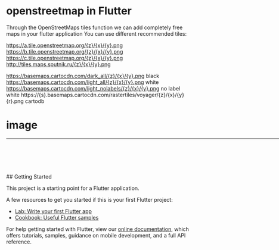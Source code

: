 # openstreetmap in Flutter

 Through the OpenStreetMaps tiles function we can add completely free maps in your flutter application
You can use different recommended tiles:

https://a.tile.openstreetmap.org/{z}/{x}/{y}.png
https://b.tile.openstreetmap.org/{z}/{x}/{y}.png
https://c.tile.openstreetmap.org/{z}/{x}/{y}.png
http://tiles.maps.sputnik.ru/{z}/{x}/{y}.png

https://basemaps.cartocdn.com/dark_all/{z}/{x}/{y}.png         black
https://basemaps.cartocdn.com/light_all/{z}/{x}/{y}.png         white
https://basemaps.cartocdn.com/light_nolabels/{z}/{x}/{y}.png         no label white
https://{s}.basemaps.cartocdn.com/rastertiles/voyager/{z}/{x}/{y}{r}.png    cartodb


# image
 <table style="height: 78px; width: 925px;">
<tbody>
<tr style="height: 715px;">
<td style="width: 37px; height: 715px;">
<p><img src="https://raw.githubusercontent.com/edwinmacalopu/OpenStreetMap-flutter/master/Screenshot_20190913-152916.jpg" alt="" width="300" /><a href="https://a.tile.openstreetmap.org/%7Bz%7D/%7Bx%7D/%7By%7D.png" rel="nofollow">https://a.tile.openstreetmap.org/{z}/{x}/{y}.png</a></p>
</td>
<td style="width: 343px; height: 715px;">
<p>&nbsp;<img src="https://raw.githubusercontent.com/edwinmacalopu/OpenStreetMap-flutter/master/black.jpg" alt="" width="300" /></p>
<p><a href="https://basemaps.cartocdn.com/dark_all/{z}/{x}/{y}.png">https://basemaps.cartocdn.com/dark_all/{z}/{x}/{y}.png</a></p>
<p>&nbsp;</p>
</td>
</tr>
<tr style="height: 18px;">
<td style="width: 37px; height: 18px;">
<p>&nbsp;<img src="https://raw.githubusercontent.com/edwinmacalopu/OpenStreetMap-flutter/master/cartodb.jpg" alt="" width="300" /></p>
<p>https://basemaps.cartocdn.com/rastertiles/voyager/{z}/{x}/{y}.png</p>
</td>
<td style="width: 343px; height: 18px;">
<p>&nbsp;<img src="https://raw.githubusercontent.com/edwinmacalopu/OpenStreetMap-flutter/master/white-label.jpg" alt="" width="300" /></p>
<p>https://basemaps.cartocdn.com/light_all/{z}/{x}/{y}.png</p>
</td>
</tr>
<tr style="height: 18px;">
<td style="width: 37px; height: 18px;">
<p>&nbsp;<img src="https://raw.githubusercontent.com/edwinmacalopu/OpenStreetMap-flutter/master/white-nolabel.jpg" alt="" width="300" /></p>
<p>https://basemaps.cartocdn.com/light_nolabels/{z}/{x}/{y}.png</p>
</td>
<td style="width: 343px; height: 18px;">&nbsp;</td>
</tr>
<tr style="height: 18px;">
<td style="width: 37px; height: 18px;">&nbsp;</td>
<td style="width: 343px; height: 18px;">&nbsp;</td>
</tr>
</tbody>
</table>
## Getting Started

This project is a starting point for a Flutter application.

A few resources to get you started if this is your first Flutter project:

- [Lab: Write your first Flutter app](https://flutter.dev/docs/get-started/codelab)
- [Cookbook: Useful Flutter samples](https://flutter.dev/docs/cookbook)

For help getting started with Flutter, view our
[online documentation](https://flutter.dev/docs), which offers tutorials,
samples, guidance on mobile development, and a full API reference.
